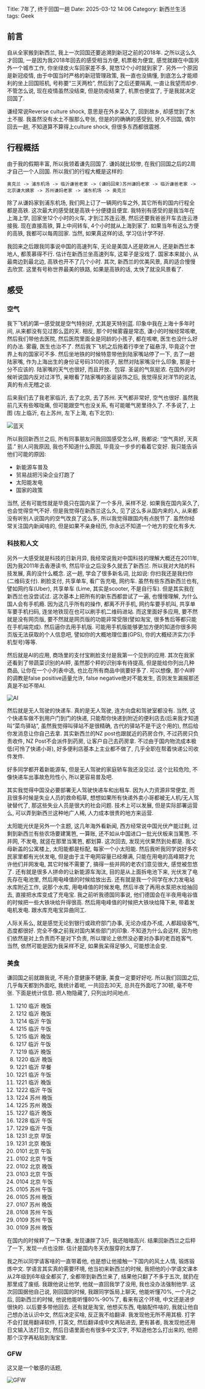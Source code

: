 Title: 7年了, 终于回国一趟
Date: 2025-03-12 14:06
Category:  新西兰生活
tags: Geek

## 前言

自从全家搬到新西兰, 我上一次回国还要追溯到新冠之前的2018年. 之所以这么久才回国, 一是因为我2018年回去的感受相当方便, 机票极为便宜, 感觉就跟在中国另外一个城市工作, 你坐绿皮火车回家差不多, 晃悠12个小时就到家了. 另外一个原因是新冠疫情, 由于中国当时严格的新冠管理政策, 我一直也没搞懂, 到底怎么才能顺利的坐上回国班机, 号称要“三天两检”, 然后到了之后还要隔离, 一直让我望而却步. 不管怎么说, 现在疫情虽然没结束, 但是防疫结束了, 机票也便宜了, 于是我就决定回国了.

谦经常说Reverse culture shock, 意思是在外乡呆久了, 回到故乡, 却感觉到了水土不服. 我虽然没有水土不服那么夸张, 但是的的确确的感受到, 好久不回国, 偶尔回去一趟, 不知道算不算得上culture shock, 但很多东西都很震撼.

## 行程概括

 由于我的假期丰富, 所以我领着谦先回国了. 谦妈就比较惨, 在我们回国之后的2周才自己一个人回国. 所以我们的行程大概是这样的:

```
奥克兰 -> 浦东机场 -> 临沂谦爸老家 -> (谦妈回来)苏州谦妈老家 -> 临沂谦爸老家 -> 北京谦大姨家 -> 苏州谦妈老家 -> 浦东机场 -> 奥克兰
```

除了从谦妈家到浦东机场, 我们网上订了一辆网约车之外, 其它所有的国内行程全都是高铁. 这次最大的感受就是高铁十分便捷且便宜. 我特别有感受的是我当年在上海上学, 回家坐12个小时的火车, 才到江苏连云港, 然后还要我爸爸开车去连云港接我. 现在直接高铁, 算上中间转车, 4个小时就从上海到家了. 如果当年有这么方便的高铁, 我都可以每周回家. 当然, 如果真这样的话, 学习估计学不好. 

我回来之后跟我同事说中国的高速列车, 无论是美国人还是欧洲人, 还是新西兰本地人, 都羡慕得不行. 估计在新西兰坐高速列车, 这辈子是没戏了. 国家本来就小, 从最南边到最北边, 高铁也开不了几个小时. 其次, 新西兰的优美风景, 真的适合慢慢去欣赏. 这里有号称世界最美的铁路, 如果是高铁的话, 太快了就没风景看了.

## 感受

### 空气

我下飞机的第一感受就是空气特别好, 尤其是天特别蓝. 印象中我在上海十多年时间, 从来都没有见过那么蓝的天. 相反, 那个时候雾霾是常态, 谦小的时候经常咳嗽, 然后我们带他去医院, 然后医院里面全是同龄的小孩子, 都在咳嗽, 医生也没什么好的办法. 雾霾, 医生也治不了. 然后我下飞机之后拖着行李坐了磁悬浮, 毕竟这个世界上有的国家可不多. 然后坐地铁的时候特意带他到陆家嘴站停了一下, 去了一趟陆家嘴, 作为上海出生的身份证号码310的孩子, 居然对陆家嘴没什么印象, 那是十分不应该的. 陆家嘴的天气也很好, 而且开放、包容. 圣诞的气氛挺浓. 在国外的时候听说国内反对过洋节, 亲眼看了陆家嘴的圣诞装饰之后, 我觉得反对洋节的说法, 真的有点无稽之谈. 

后来我们去了我老家临沂, 去了北京, 去了苏州. 天气都非常好, 空气也很好. 虽然我前几天有些喉咙痛, 但可能跟空气也没关系, 有可能暖气房里待久了. 不多说了, 上图 (左上临沂, 右上苏州, 左下上海, 右下北京):

![蓝天](/uploads/2025/bluesky.png)

所以我回新西兰之后, 所有同事朋友问我回国感受怎么样, 我都说: “空气真好, 天真蓝.” 别人问我原因, 我也不知道什么原因, 毕竟没一步步的看着它变好. 我只能告诉他们可能的原因:

- 新能源车普及
- 贸易战把污染企业打跑了
- 太阳能发电
- 国家的政策

当然, 还有可能性就是毕竟只在国内呆了一个多月, 采样不足. 如果我在国内呆久了, 也会觉得空气不好. 但是我觉得在新西兰这么久, 见了这么多从国内来的人, 从来都没有听别人说国内的空气改良了这么多, 所以我觉得跟国内有点脱节了. 虽然你经常关注国内新闻啥的, 但是如果不亲身经历, 你永远不知道一个地方的变化有多大.

### 科技和人文

另外一大感受就是科技的日新月异, 我经常说我对中国科技的理解大概还在2011年, 因为我2011年去香港读书, 然后毕业之后没多久就去了新西兰. 所以我对大陆的科技发展, 真的没什么概念. 这一趟, 学会了很多新名词, 比如说: 你扫我还是我扫你(二维码支付). 刷脸支付, 共享单车, 看广告充电, 网约车. 虽然有些东西新西兰也有, 譬如网约车(Uber), 共享单车 (Lime, 其实是scooter, 不是自行车). 但是其实我在新西兰也没尝试过. 这次基本上把所有的新东西都尝试了一遍, 也慢慢理解, 为什么国人会有手机瘾. 因为这几乎所有的操作, 都离不开手机, 网约车要手机叫, 共享单车要手机扫码, 连坐地铁现在也可以刷手机二维码进站. 而这里面好多应用, 要不然就是没有网页版, 要不然就是网页版的功能非常受限(譬如淘宝, 很多售后等都只能在手机端完成). 然后逼你去用手机版. 可能用手机版能够更加方便的知道你很多网页版无法获取的个人信息吧, 譬如你的大概地理位置(GPS), 你的大概经济实力(手机型号)等等. 

然后就是AI的应用, 商场里的支付宝刷脸支付是我第一个见到的应用. 其次在我家还看到了带蔬菜识别的AI秤, 虽然那个秤的识别率有待提高, 但是能给你列出几种商品, 让你在一个小列表中选, 也比在所有商品中挑要好多了. 可以想像, 那个AI秤的调教是false positive适量允许, false negative绝对不能发生, 否则发生漏报那还真是不如不带AI. 

![AI](/uploads/2025/ai.png)

然后就是无人驾驶的快递车. 真的是无人驾驶, 连方向盘和驾驶室都没有. 当然, 这个快递车做不到用户门到门的快递, 只能帮你快递到附近的便利店去(后来我才知道叫“菜鸟驿站”, 虽然我觉得叫驿站不是很精确, 古代的驿站不是干这个用的), 然后给你发消息让你自己去拿. 其实新西兰的NZ post也跟就近的药房合作, 不过药房只负责收件, NZ Post不会派件到药房, 让客户自己去药房拿. 不过由于国内物流成本极低(可怜了快递小哥), 好多便利店基本上主业都不做了, 几乎全职在帮着快递公司收件发件.

好多同学都开着新能源车, 但是无人驾驶的家庭轿车我还没见过. 这个比较危险, 不像快递车出事故危险性小, 所以更容易普及吧.

其实我觉得中国没必要部署无人驾驶快递车和出租车. 因为人力资源非常便宜, 而且很多时候是失业人员的救命稻草, 想想如果所有快递外卖小哥都被无人机/无人驾驶替代了, 那这些失业人员是很大的社会问题. 技术上可以发展, 但是实际部署运营么, 可以弄到新西兰这种地广人稀, 人力成本很贵的地方来运营.

太阳能光伏是另外一个主题, 这几年海外看新闻, 西方经常说中国光伏产能过剩, 过剩到新西兰有些农场要建篱笆, 一算账, 还不如从中国进口一批光伏板来当篱笆. 不并网, 不发电, 就竖在那里当篱笆, 都划算. 这次回去, 发现光伏果然到处都是. 我父母新盖的公寓楼上, 太阳能都是标配, 每家一个小太阳能. 然后我听我同学说好多农民家里都有光伏发电, 但是由于主干电网容量已经爆满, 只能在用电的高峰期才允许他们并网发电, 其它时候不需要了, 搞得一些并网的老农们意见很大, 感觉被忽悠了. 还有就是很多人拼命的让新能源车淘汰, 目的是从上面拆电池下来, 光伏发了电先存在电池里, 然后用电峰值的时候给放出去. 还有就是我一个同学在水力发电站水库附近工作, 说那个水库, 用电峰值的时候发电, 然后半夜了再用水泵把水给抽回去, 直接把水库变成了充电宝. 我之前听我德国同事说, 他们德国会在半夜用电谷值的时候把一些大铁块给升得很高. 然后用电峰值的时候把大铁块给降下来, 带着发电机发电. 跟水库充电宝异曲同工.

人际关系么, 就是感觉无论到银行或政府部门办事, 无论办成办不成, 人都超级客气, 态度都很好. 完全不像之前我对国内某些部门的印象. 不知道为什么会这样, 因为他们依然是对上负责而不是对下负责, 所以理论上依然没必要对办事的老百姓客气. 当然, 依然可能是因为我采样不足, 如果我呆得足够久, 可能想法会变. 


### 美食

谦回国之前就跟我说, 不用介意健康不健康, 美食一定要好好吃. 所以我们回国之后, 几乎每天都到外面吃, 我统计着呢, 一共回去30天, 总共在外面吃了30顿, 毫不夸张. 下面是统计信息. 把人物隐藏了, 只列出时间地点.

1. 1210 临沂 晚饭 
2. 1212 临沂 晚饭
3. 1214 临沂 午饭
4. 1215 临沂 午饭
5. 1215 临沂 晚饭
6. 1217 临沂 午饭
7. 1219 临沂 晚饭
8. 1220 临沂 晚饭
9. 1221 临沂 早餐
10. 1221 临沂 午饭
11. 1221 临沂 晚饭
12. 1222 临沂 午饭
13. 1224 苏州 晚饭
14. 1225 苏州 晚饭
15. 1227 临沂 晚饭
16. 1228 临沂 午饭
17. 1229 临沂 午饭
18. 1231 北京 早饭
19. 1231 北京 晚饭
20. 0101 北京 午饭
21. 0102 北京 午饭
22. 0102 北京 晚饭
23. 0103 北京 午饭
24. 0104 北京 午饭
25. 0105 苏州 午饭
26. 0105 苏州 晚饭
27. 0107 苏州 晚饭
28. 0108 苏州 午饭
29. 0109 苏州 午饭
30. 0109 苏州 晚饭

在国内的时候秤了一下体重, 发现谦胖了3斤, 我还暗暗高兴. 结果回新西兰之后秤了一下, 发现一点也没胖. 估计是国内冬天衣服穿的太厚了.

我之所以同学请客啥的一直带着他, 也是想让他接触一下国内的风土人情, 锻炼锻炼中文. 学语言其实真的需要环境, 他当初来新西兰的时候, 我把他的小学语文课本从2年级到6年级全都买了, 全都带到新西兰来了, 结果他只翻了不多于五次, 就扔在那里成了废纸. 我跟他说让他学, 他就一直回我学了没用, 我也没办法强制他学. 这次回国据他自己说, 刚回国的时候, 我跟同学饭局上聊天, 他能听懂70%, 一个月之后, 回新西兰的时候, 他说他能听懂80%-90%了, 看来有这个环境, 中文还是进步很快的. 以后要多带他回去. 还有就是淘宝, 他想买东西, 电脑配件啥的, 我就让他自己想办法认识中文, 然后决定买啥, 反正我不给翻译. 我发现他无所不用其极. 打字不会打就用翻译软件, 打英文, 然后翻译成中文再贴进去, 更有甚者, 我发现他还用日文输入法打日文, 然后日语里面也有很多中文汉字, 不知道他怎么打出来的, 他把那个汉字再粘贴到淘宝里. 

### GFW

这又是一个敏感的话题, 

![GFW](/uploads/2025/ping.png)

